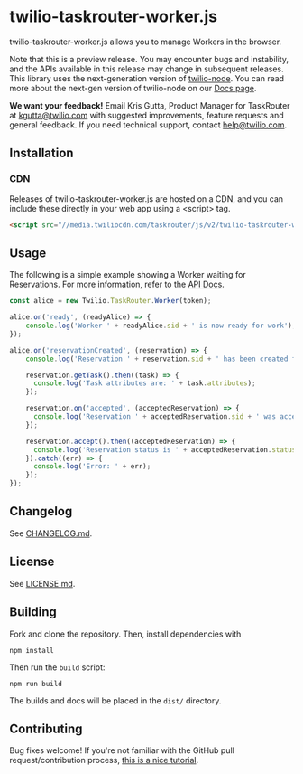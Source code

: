 twilio-taskrouter-worker.js
===============

twilio-taskrouter-worker.js allows you to manage Workers in the browser.

Note that this is a preview release. You may encounter bugs and instability, and
the APIs available in this release may change in subsequent releases. This library
uses the next-generation version of [twilio-node](https://github.com/twilio/twilio-node/tree/next-gen).
You can read more about the next-gen version of twilio-node on our [Docs page](https://www.twilio.com/docs/libraries/node#installation-nextgen).

**We want your feedback!** Email Kris Gutta, Product Manager for TaskRouter
at [kgutta@twilio.com](mailto:kgutta@twilio.com) with suggested
improvements, feature requests and general feedback. If you need technical
support, contact [help@twilio.com](mailto:help@twilio.com).

Installation
------------

### CDN

Releases of twilio-taskrouter-worker.js are hosted on a CDN, and you can include these
directly in your web app using a &lt;script&gt; tag.

```html
<script src="//media.twiliocdn.com/taskrouter/js/v2/twilio-taskrouter-worker.min.js"></script>
```

Usage
-----

The following is a simple example showing a Worker waiting for Reservations.
For more information, refer to the
[API Docs](//media.twiliocdn.com/taskrouter/js/v2/docs).

```js
const alice = new Twilio.TaskRouter.Worker(token);

alice.on('ready', (readyAlice) => {
    console.log('Worker ' + readyAlice.sid + ' is now ready for work');
});

alice.on('reservationCreated', (reservation) => {
    console.log('Reservation ' + reservation.sid + ' has been created for ' + alice.sid);

    reservation.getTask().then((task) => {
      console.log('Task attributes are: ' + task.attributes);
    });

    reservation.on('accepted', (acceptedReservation) => {
      console.log('Reservation ' + acceptedReservation.sid + ' was accepted.');
    });

    reservation.accept().then((acceptedReservation) => {
      console.log('Reservation status is ' + acceptedReservation.status);
    }).catch((err) => {
      console.log('Error: ' + err);
    });
});

```

Changelog
---------

See [CHANGELOG.md](https://github.com/twilio/twilio-taskrouter-worker.js/blob/master/CHANGELOG.md).

License
-------

See [LICENSE.md](https://github.com/twilio/twilio-taskrouter-worker.js/blob/master/LICENSE.md).

Building
--------

Fork and clone the repository. Then, install dependencies with

```
npm install
```

Then run the `build` script:

```
npm run build
```

The builds and docs will be placed in the `dist/` directory.

Contributing
------------

Bug fixes welcome! If you're not familiar with the GitHub pull
request/contribution process, [this is a nice tutorial](https://gun.io/blog/how-to-github-fork-branch-and-pull-request/).
